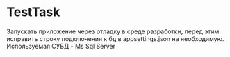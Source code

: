 # TestTask
Запускать приложение через отладку в среде разработки, перед этим исправить строку подключения к бд в appsettings.json на необходимую.
Используемая СУБД - Ms Sql Server
